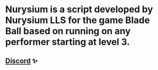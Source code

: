 # Nurysium is a script developed by Nurysium LLS for the game Blade Ball based on running on any performer starting at level 3.

## [Discord](https://dsc.gg/nurysium) ✨
